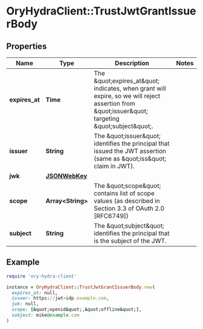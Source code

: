 # OryHydraClient::TrustJwtGrantIssuerBody

## Properties

| Name | Type | Description | Notes |
| ---- | ---- | ----------- | ----- |
| **expires_at** | **Time** | The \&quot;expires_at\&quot; indicates, when grant will expire, so we will reject assertion from \&quot;issuer\&quot; targeting \&quot;subject\&quot;. |  |
| **issuer** | **String** | The \&quot;issuer\&quot; identifies the principal that issued the JWT assertion (same as \&quot;iss\&quot; claim in JWT). |  |
| **jwk** | [**JSONWebKey**](JSONWebKey.md) |  |  |
| **scope** | **Array&lt;String&gt;** | The \&quot;scope\&quot; contains list of scope values (as described in Section 3.3 of OAuth 2.0 [RFC6749]) |  |
| **subject** | **String** | The \&quot;subject\&quot; identifies the principal that is the subject of the JWT. |  |

## Example

```ruby
require 'ory-hydra-client'

instance = OryHydraClient::TrustJwtGrantIssuerBody.new(
  expires_at: null,
  issuer: https://jwt-idp.example.com,
  jwk: null,
  scope: [&quot;openid&quot;,&quot;offline&quot;],
  subject: mike@example.com
)
```

